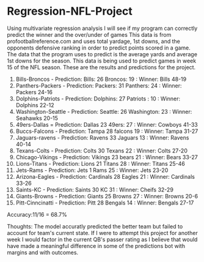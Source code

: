 # Regression-NFL-Project
Using multivariate regression analysis I will see if my program can correctly predict the winner and the over/under of games
This data is from profootballreference.com and uses total yardage, 1st downs, and the opponents defensive ranking in order to predict points scored in a game.
The data that the program uses to predict is the average yards and average 1st downs for the season.
This data is being used to predict games in week 15 of the NFL season. These are the results and predictions for the project.

1. Bills-Broncos - Prediction: Bills: 26 Broncos: 19 : Winner: Bills 48-19
2. Panthers-Packers - Prediction: Packers: 31 Panthers: 24 : Winner: Packers 24-16
3. Dolphins-Patriots - Prediction: Dolphins: 27 Patriots : 10 : Winner: Dolphins 22-12
4. Washington-Seattle - Prediction: Seattle: 26 Washington: 23 : Winner: Seahawks 20-15
5. 49ers-Dallas = Prediction: Dallas 23 49ers: 27 : Winner: Cowboys 41-33
6. Buccs-Falcons - Prediction: Tampa 28 falcons 19 : Winner: Tampa 31-27
7. Jaguars-ravens - Prediction: Ravens 33 Jaguars 13 : Winner: Ravens 40-14
8. Texans-Colts - Prediction: Colts 30 Texans 22 : Winner: Colts 27-20
9. Chicago-Vikings - Prediction: Vikings 23 bears 21 : Winner: Bears 33-27
10. Lions-Titans - Prediction: Lions 21 Titans 28 : Winner: Titans 25-46
11. Jets-Rams - Prediction: Jets 1 Rams 25 : Winner: Jets 23-20
12. Arizona-Eagles - Prediction: Cardinals 28 Eagles 21 : Winner: Cardinals 33-26
13. Saints-KC - Prediction: Saints 30 KC 31 : Winner: Cheifs 32-29
14. Giants-Browns - Prediction: Giants 25 Browns 27 :  Winner: Browns 20-6
15. Pitt-Cinncinatti - Prediction: Pitt 28 Bengals 14 : Winner: Bengals 27-17

Accuracy:11/16 = 68.7%

Thoughts: The model accuratly predicted the better team but failed to account for team's current state. If I were to attempt this project for another week I would factor in the current QB's passer rating as I believe that would have made a meaningful difference in some of the predictions bot with margins and with outcomes.

